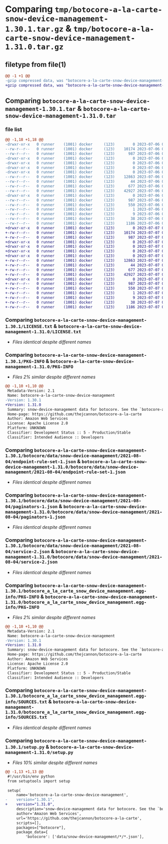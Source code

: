 # Comparing `tmp/botocore-a-la-carte-snow-device-management-1.30.1.tar.gz` & `tmp/botocore-a-la-carte-snow-device-management-1.31.0.tar.gz`

## filetype from file(1)

```diff
@@ -1 +1 @@
-gzip compressed data, was "botocore-a-la-carte-snow-device-management-1.30.1.tar", last modified: Thu Jul  6 01:45:24 2023, max compression
+gzip compressed data, was "botocore-a-la-carte-snow-device-management-1.31.0.tar", last modified: Fri Jul  7 01:44:16 2023, max compression
```

## Comparing `botocore-a-la-carte-snow-device-management-1.30.1.tar` & `botocore-a-la-carte-snow-device-management-1.31.0.tar`

### file list

```diff
@@ -1,18 +1,18 @@
-drwxr-xr-x   0 runner    (1001) docker     (123)        0 2023-07-06 01:45:24.375106 botocore-a-la-carte-snow-device-management-1.30.1/
--rw-r--r--   0 runner    (1001) docker     (123)    10174 2023-07-06 01:45:24.000000 botocore-a-la-carte-snow-device-management-1.30.1/LICENSE.txt
--rw-r--r--   0 runner    (1001) docker     (123)      987 2023-07-06 01:45:24.375106 botocore-a-la-carte-snow-device-management-1.30.1/PKG-INFO
-drwxr-xr-x   0 runner    (1001) docker     (123)        0 2023-07-06 01:45:24.375106 botocore-a-la-carte-snow-device-management-1.30.1/botocore/
-drwxr-xr-x   0 runner    (1001) docker     (123)        0 2023-07-06 01:45:24.375106 botocore-a-la-carte-snow-device-management-1.30.1/botocore/data/
-drwxr-xr-x   0 runner    (1001) docker     (123)        0 2023-07-06 01:45:24.375106 botocore-a-la-carte-snow-device-management-1.30.1/botocore/data/snow-device-management/
-drwxr-xr-x   0 runner    (1001) docker     (123)        0 2023-07-06 01:45:24.375106 botocore-a-la-carte-snow-device-management-1.30.1/botocore/data/snow-device-management/2021-08-04/
--rw-r--r--   0 runner    (1001) docker     (123)    12863 2023-07-06 01:44:40.000000 botocore-a-la-carte-snow-device-management-1.30.1/botocore/data/snow-device-management/2021-08-04/endpoint-rule-set-1.json
--rw-r--r--   0 runner    (1001) docker     (123)       44 2023-07-06 01:44:40.000000 botocore-a-la-carte-snow-device-management-1.30.1/botocore/data/snow-device-management/2021-08-04/examples-1.json
--rw-r--r--   0 runner    (1001) docker     (123)      677 2023-07-06 01:44:40.000000 botocore-a-la-carte-snow-device-management-1.30.1/botocore/data/snow-device-management/2021-08-04/paginators-1.json
--rw-r--r--   0 runner    (1001) docker     (123)    42927 2023-07-06 01:44:40.000000 botocore-a-la-carte-snow-device-management-1.30.1/botocore/data/snow-device-management/2021-08-04/service-2.json
-drwxr-xr-x   0 runner    (1001) docker     (123)        0 2023-07-06 01:45:24.375106 botocore-a-la-carte-snow-device-management-1.30.1/botocore_a_la_carte_snow_device_management.egg-info/
--rw-r--r--   0 runner    (1001) docker     (123)      987 2023-07-06 01:45:24.000000 botocore-a-la-carte-snow-device-management-1.30.1/botocore_a_la_carte_snow_device_management.egg-info/PKG-INFO
--rw-r--r--   0 runner    (1001) docker     (123)      550 2023-07-06 01:45:24.000000 botocore-a-la-carte-snow-device-management-1.30.1/botocore_a_la_carte_snow_device_management.egg-info/SOURCES.txt
--rw-r--r--   0 runner    (1001) docker     (123)        1 2023-07-06 01:45:24.000000 botocore-a-la-carte-snow-device-management-1.30.1/botocore_a_la_carte_snow_device_management.egg-info/dependency_links.txt
--rw-r--r--   0 runner    (1001) docker     (123)        9 2023-07-06 01:45:24.000000 botocore-a-la-carte-snow-device-management-1.30.1/botocore_a_la_carte_snow_device_management.egg-info/top_level.txt
--rw-r--r--   0 runner    (1001) docker     (123)       38 2023-07-06 01:45:24.375106 botocore-a-la-carte-snow-device-management-1.30.1/setup.cfg
--rw-r--r--   0 runner    (1001) docker     (123)     1186 2023-07-06 01:45:24.000000 botocore-a-la-carte-snow-device-management-1.30.1/setup.py
+drwxr-xr-x   0 runner    (1001) docker     (123)        0 2023-07-07 01:44:16.915629 botocore-a-la-carte-snow-device-management-1.31.0/
+-rw-r--r--   0 runner    (1001) docker     (123)    10174 2023-07-07 01:44:16.000000 botocore-a-la-carte-snow-device-management-1.31.0/LICENSE.txt
+-rw-r--r--   0 runner    (1001) docker     (123)      987 2023-07-07 01:44:16.915629 botocore-a-la-carte-snow-device-management-1.31.0/PKG-INFO
+drwxr-xr-x   0 runner    (1001) docker     (123)        0 2023-07-07 01:44:16.911629 botocore-a-la-carte-snow-device-management-1.31.0/botocore/
+drwxr-xr-x   0 runner    (1001) docker     (123)        0 2023-07-07 01:44:16.911629 botocore-a-la-carte-snow-device-management-1.31.0/botocore/data/
+drwxr-xr-x   0 runner    (1001) docker     (123)        0 2023-07-07 01:44:16.911629 botocore-a-la-carte-snow-device-management-1.31.0/botocore/data/snow-device-management/
+drwxr-xr-x   0 runner    (1001) docker     (123)        0 2023-07-07 01:44:16.915629 botocore-a-la-carte-snow-device-management-1.31.0/botocore/data/snow-device-management/2021-08-04/
+-rw-r--r--   0 runner    (1001) docker     (123)    12863 2023-07-07 01:43:28.000000 botocore-a-la-carte-snow-device-management-1.31.0/botocore/data/snow-device-management/2021-08-04/endpoint-rule-set-1.json
+-rw-r--r--   0 runner    (1001) docker     (123)       44 2023-07-07 01:43:28.000000 botocore-a-la-carte-snow-device-management-1.31.0/botocore/data/snow-device-management/2021-08-04/examples-1.json
+-rw-r--r--   0 runner    (1001) docker     (123)      677 2023-07-07 01:43:28.000000 botocore-a-la-carte-snow-device-management-1.31.0/botocore/data/snow-device-management/2021-08-04/paginators-1.json
+-rw-r--r--   0 runner    (1001) docker     (123)    42927 2023-07-07 01:43:28.000000 botocore-a-la-carte-snow-device-management-1.31.0/botocore/data/snow-device-management/2021-08-04/service-2.json
+drwxr-xr-x   0 runner    (1001) docker     (123)        0 2023-07-07 01:44:16.915629 botocore-a-la-carte-snow-device-management-1.31.0/botocore_a_la_carte_snow_device_management.egg-info/
+-rw-r--r--   0 runner    (1001) docker     (123)      987 2023-07-07 01:44:16.000000 botocore-a-la-carte-snow-device-management-1.31.0/botocore_a_la_carte_snow_device_management.egg-info/PKG-INFO
+-rw-r--r--   0 runner    (1001) docker     (123)      550 2023-07-07 01:44:16.000000 botocore-a-la-carte-snow-device-management-1.31.0/botocore_a_la_carte_snow_device_management.egg-info/SOURCES.txt
+-rw-r--r--   0 runner    (1001) docker     (123)        1 2023-07-07 01:44:16.000000 botocore-a-la-carte-snow-device-management-1.31.0/botocore_a_la_carte_snow_device_management.egg-info/dependency_links.txt
+-rw-r--r--   0 runner    (1001) docker     (123)        9 2023-07-07 01:44:16.000000 botocore-a-la-carte-snow-device-management-1.31.0/botocore_a_la_carte_snow_device_management.egg-info/top_level.txt
+-rw-r--r--   0 runner    (1001) docker     (123)       38 2023-07-07 01:44:16.915629 botocore-a-la-carte-snow-device-management-1.31.0/setup.cfg
+-rw-r--r--   0 runner    (1001) docker     (123)     1186 2023-07-07 01:44:16.000000 botocore-a-la-carte-snow-device-management-1.31.0/setup.py
```

### Comparing `botocore-a-la-carte-snow-device-management-1.30.1/LICENSE.txt` & `botocore-a-la-carte-snow-device-management-1.31.0/LICENSE.txt`

 * *Files identical despite different names*

### Comparing `botocore-a-la-carte-snow-device-management-1.30.1/PKG-INFO` & `botocore-a-la-carte-snow-device-management-1.31.0/PKG-INFO`

 * *Files 2% similar despite different names*

```diff
@@ -1,10 +1,10 @@
 Metadata-Version: 2.1
 Name: botocore-a-la-carte-snow-device-management
-Version: 1.30.1
+Version: 1.31.0
 Summary: snow-device-management data for botocore. See the `botocore-a-la-carte` package for more info.
 Home-page: https://github.com/thejcannon/botocore-a-la-carte
 Author: Amazon Web Services
 License: Apache License 2.0
 Platform: UNKNOWN
 Classifier: Development Status :: 5 - Production/Stable
 Classifier: Intended Audience :: Developers
```

### Comparing `botocore-a-la-carte-snow-device-management-1.30.1/botocore/data/snow-device-management/2021-08-04/endpoint-rule-set-1.json` & `botocore-a-la-carte-snow-device-management-1.31.0/botocore/data/snow-device-management/2021-08-04/endpoint-rule-set-1.json`

 * *Files identical despite different names*

### Comparing `botocore-a-la-carte-snow-device-management-1.30.1/botocore/data/snow-device-management/2021-08-04/paginators-1.json` & `botocore-a-la-carte-snow-device-management-1.31.0/botocore/data/snow-device-management/2021-08-04/paginators-1.json`

 * *Files identical despite different names*

### Comparing `botocore-a-la-carte-snow-device-management-1.30.1/botocore/data/snow-device-management/2021-08-04/service-2.json` & `botocore-a-la-carte-snow-device-management-1.31.0/botocore/data/snow-device-management/2021-08-04/service-2.json`

 * *Files identical despite different names*

### Comparing `botocore-a-la-carte-snow-device-management-1.30.1/botocore_a_la_carte_snow_device_management.egg-info/PKG-INFO` & `botocore-a-la-carte-snow-device-management-1.31.0/botocore_a_la_carte_snow_device_management.egg-info/PKG-INFO`

 * *Files 2% similar despite different names*

```diff
@@ -1,10 +1,10 @@
 Metadata-Version: 2.1
 Name: botocore-a-la-carte-snow-device-management
-Version: 1.30.1
+Version: 1.31.0
 Summary: snow-device-management data for botocore. See the `botocore-a-la-carte` package for more info.
 Home-page: https://github.com/thejcannon/botocore-a-la-carte
 Author: Amazon Web Services
 License: Apache License 2.0
 Platform: UNKNOWN
 Classifier: Development Status :: 5 - Production/Stable
 Classifier: Intended Audience :: Developers
```

### Comparing `botocore-a-la-carte-snow-device-management-1.30.1/botocore_a_la_carte_snow_device_management.egg-info/SOURCES.txt` & `botocore-a-la-carte-snow-device-management-1.31.0/botocore_a_la_carte_snow_device_management.egg-info/SOURCES.txt`

 * *Files identical despite different names*

### Comparing `botocore-a-la-carte-snow-device-management-1.30.1/setup.py` & `botocore-a-la-carte-snow-device-management-1.31.0/setup.py`

 * *Files 10% similar despite different names*

```diff
@@ -1,13 +1,13 @@
 #!/usr/bin/env python
 from setuptools import setup
 
 setup(
     name='botocore-a-la-carte-snow-device-management',
-    version="1.30.1",
+    version="1.31.0",
     description='snow-device-management data for botocore. See the `botocore-a-la-carte` package for more info.',
     author='Amazon Web Services',
     url='https://github.com/thejcannon/botocore-a-la-carte',
     scripts=[],
     packages=["botocore"],
     package_data={
         'botocore': ['data/snow-device-management/*/*.json'],
```

